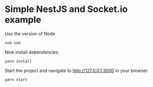 # Simple NestJS and Socket.io example

Use the version of Node 
```
nvm use
```

Now install dependencies
```
yarn install
```

Start the project and navigate to http://127.0.0.1:3000 in your browser
```
yarn start
```